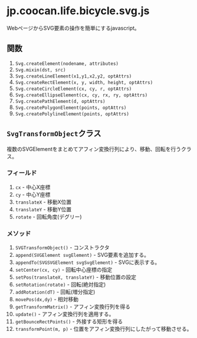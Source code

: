 jp.coocan.life.bicycle.svg.js
=============================

WebページからSVG要素の操作を簡単にするjavascript。

## 関数

1. `Svg.createElement(nodename, attributes)`
2. `Svg.mixin(dst, src)`
3. `Svg.createLineElement(x1,y1,x2,y2, optAttrs)`
4. `Svg.createRectElement(x, y, width, height, optAttrs)`
5. `Svg.createCircleElement(cx, cy, r, optAttrs)`
6. `Svg.createEllipseElement(cx, cy, rx, ry, optAttrs)`
7. `Svg.createPathElement(d, optAttrs)`
8. `Svg.createPolygonElement(points, optAttrs)`
9. `Svg.createPolylineElement(points, optAttrs)`

## `SvgTransformObject`クラス

複数のSVGElementをまとめてアフィン変換行列により、移動、回転を行うクラス。

### フィールド

1. `cx` - 中心X座標
2. `cy` - 中心Y座標
3. `translateX` - 移動X位置
4. `translateY` - 移動Y位置
5. `rotate` - 回転角度(デグリー)

### メソッド

1. `SVGTransformObject()` - コンストラクタ
2. `append(SVGElement svgElement)` - SVG要素を追加する。
3. `appendTo(SVGSVGElement svgSvgElement)` - SVGに表示する。
4. `setCenter(cx, cy)` - 回転中心座標の指定
5. `setPos(translateX, translateY)` - 移動位置の設定
6. `setRotation(rotate)` - 回転(絶対指定)
7. `addRotation(dT)` - 回転(増分指定)
8. `movePos(dx,dy)` - 相対移動
9. `getTransformMatrix()` - アフィン変換行列を得る
10. `update()` - アフィン変換行列を適用する。
11. `getBounceRectPoints()` - 外接する矩形を得る
12. `transformPoint(m, p)` - 位置をアフィン変換行列にしたがって移動させる。

